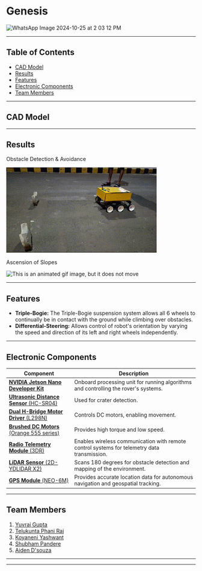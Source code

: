 
<h1>Genesis </h1>

![WhatsApp Image 2024-10-25 at 2 03 12 PM](https://github.com/user-attachments/assets/c10c910f-edeb-478d-b455-cd4e2b01907f)

<hr>

<h2>Table of Contents</h2>
<ul>
    <li><a href="#cad-model">CAD Model</a></li>
    <li><a href="#results">Results</a></li>
    <li><a href="#features">Features</a></li>
    <li><a href="#electronic-components">Electronic Components</a></li>
    <li><a href="#team-members">Team Members</a></li>
</ul>

<hr>
<h2 id="cad-model">CAD Model</h2>

<hr>
<h2 id="results">Results</h2>
<p>Obstacle Detection & Avoidance</p>
<img src="Hardware Results/Obstacle_Avoidance.gif" alt="This is an animated gif image, but it does not move"/>

<p>Ascension of Slopes</p>
<img src="Hardware Results/slope-climbing.gif" alt="This is an animated gif image, but it does not move"/>

<hr>
<h2 id="features">Features</h2>
<ul>
    <li><strong>Triple-Bogie:</strong> The Triple-Bogie suspension system allows all 6 wheels to continually be in contact with the ground while climbing over obstacles.</li>
    <li><strong>Differential-Steering:</strong> Allows control of robot's orientation by varying the speed and direction of its left and right wheels independently.</li>
</ul>

<hr>
<h2 id="electronic-components"">Electronic Components</h2>
<table>
    <thead>
        <tr>
            <th>Component</th>
            <th>Description</th>
        </tr>
    </thead>
    <tbody>
        <tr>
            <td><strong><a href="https://developer.nvidia.com/embedded/learn/get-started-jetson-nano-devkit">NVIDIA Jetson Nano Developer Kit</strong></td>
            <td>Onboard processing unit for running algorithms and controlling the rover's systems.</td>
        </tr>
        <tr>
            <td><strong><a href="https://robu.in/product/hc-sr04-ultrasonic-range-finder/">Ultrasonic Distance Sensor</strong> (HC-SR04)</td>
            <td>Used for crater detection.</td>
        </tr>
        <tr>
            <td><strong><a href="https://robu.in/product/l298-based-motor-driver-module-2a/?gad_source=1&gclid=Cj0KCQiA88a5BhDPARIsAFj595j0NaM2Lfj_eYraevIwZysKTr-kVZ28lsaWH_gS7IoCaZoux05aGm8aAlJxEALw_wcB">Dual H-Bridge Motor Driver</strong> (L298N)</td>
            <td>Controls DC motors, enabling movement.</td>
        </tr>
        <tr>
            <td><strong><a href="https://robu.in/product/orange-12v-og555-100rpm-dc-motor-for-diy-projects-grade-a-quality/?gad_source=1&gclid=Cj0KCQiA88a5BhDPARIsAFj595jpCmlNNRR3RHPUAhHTt-rq6I9DZmrYxcQhBPRgoeCaK9RosNErPdcaAnxfEALw_wcB">Brushed DC Motors</strong> (Orange 555 series)</td>
            <td>Provides high torque and low speed.</td>
        </tr>
        <tr>
            <td><strong><a href="https://www.amazon.in/REES52-X7-3DR-Radio-Telemetry/dp/B0D2NWP1C4">Radio Telemetry Module</strong> (3DR)</td>
            <td>Enables wireless communication with remote control systems for telemetry data transmission.</td>
        </tr>
        <tr>
            <td><strong><a href="https://www.ydlidar.com/products/view/6.html">LiDAR Sensor</strong> (2D-YDLIDAR X2)</td>
            <td>Scans 180 degrees for obstacle detection and mapping of the environment.</td>
        </tr>
        <tr>
            <td><strong><a href="https://robu.in/product/neo-6m-gps-module-with-eprom-normal-quality/?gad_source=1&gclid=Cj0KCQiA88a5BhDPARIsAFj595hh9FolRdsCBVi75Ao_LT7rmVTv07fNt9tugggRdmlEWDNyp99YH_QaAjIGEALw_wcB">GPS Module</strong> (NEO-6M)</td>
            <td>Provides accurate location data for autonomous navigation and geospatial tracking.</td>
        </tr>
    </tbody>
</table>

<hr>
<h2 id='team-members'>Team Members</h2>
<ol>
<li><a href="https://www.linkedin.com/in/yuvraj-gupta11/" target="_blank">Yuvraj Gupta</a></li>
<li><a href="mailto:phanirajtelukunta@gmail.com" target="_blank">Telukunta Phani Raj</a></li>
<li><a href="https://www.linkedin.com/in/koyaneni-yaswanth-988a92220/" target="_blank">Koyaneni Yashwant</a></li>
<li><a href="https://www.linkedin.com/in/shubham-pandere-72b240259/?originalSubdomain=in">Shubham Pandere</a></li>
<li><a href="https://www.linkedin.com/in/aiden-dsouza/" target="_blank">Aiden D'souza</a></li>
</ol>

<hr>
<hr>
